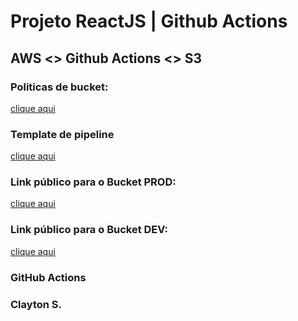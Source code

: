 # Projeto ReactJS | Github Actions
## AWS <> Github Actions <> S3

### Politicas de bucket:
[clique aqui](bucket.json)

### Template de pipeline
[clique aqui](template.yml)

### Link público para o Bucket PROD:
[clique aqui](http://hc-react-aws-prod2.s3-website-us-east-1.amazonaws.com/)

### Link público para o Bucket DEV:
[clique aqui](http://hc-react-aws-dev2.s3-website-us-east-1.amazonaws.com/)


### GitHub Actions


### Clayton S.